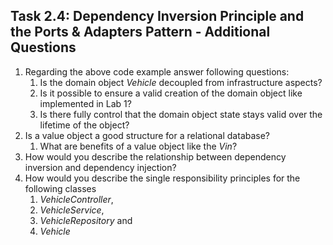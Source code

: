 ## Task 2.4: Dependency Inversion Principle and the Ports & Adapters Pattern - Additional Questions

1. Regarding the above code example answer following questions:
    1. Is the domain object _Vehicle_ decoupled from infrastructure aspects?
    2. Is it possible to ensure a valid creation of the domain object like implemented in Lab 1?
    3. Is there fully control that the domain object state stays valid over the lifetime of the object?
2. Is a value object a good structure for a relational database?
    1. What are benefits of a value object like the <i>Vin</i>?
3. How would you describe the relationship between dependency inversion and dependency injection?
4. How would you describe the single responsibility principles for the following classes
    1. <i>VehicleController</i>,
    2. <i>VehicleService</i>,
    3. <i>VehicleRepository</i> and
    4. <i>Vehicle</i>